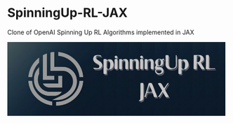 # SpinningUp-RL-JAX
Clone of OpenAI Spinning Up RL Algorithms implemented in JAX 

![SpinningUp RL JAX Logo](./assets/imgs/spinninguprljaxlogo.png)  
